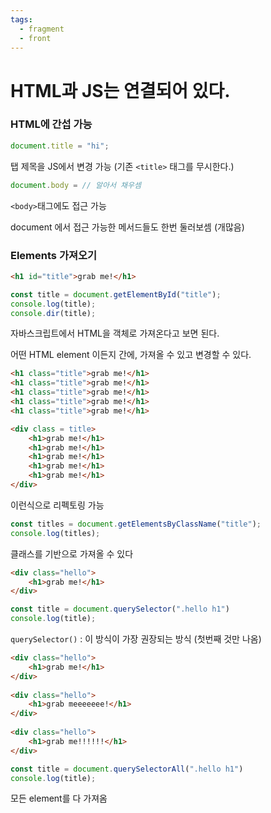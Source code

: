 ```yaml
---
tags:
  - fragment
  - front
---
```

# HTML과 JS는 연결되어 있다.

### HTML에 간섭 가능
```js
document.title = "hi";
```
탭 제목을 JS에서 변경 가능 (기존 `<title>` 태그를 무시한다.)

```js
document.body = // 알아서 채우셈
```
`<body>`태그에도 접근 가능


document 에서 접근 가능한 메서드들도 한번 둘러보셈 (개많음)

### Elements 가져오기
```html
<h1 id="title">grab me!</h1>
```

```js
const title = document.getElementById("title");  
console.log(title);
console.dir(title);
```
자바스크립트에서 HTML을 객체로 가져온다고 보면 된다.

어떤 HTML element 이든지 간에, 가져올 수 있고 변경할 수 있다.

```html
<h1 class="title">grab me!</h1>  
<h1 class="title">grab me!</h1>  
<h1 class="title">grab me!</h1>  
<h1 class="title">grab me!</h1>  
<h1 class="title">grab me!</h1>
```

```html
<div class = title>
	<h1>grab me!</h1>
	<h1>grab me!</h1>
	<h1>grab me!</h1>
	<h1>grab me!</h1>
	<h1>grab me!</h1>
</div>
```
이런식으로 리펙토링 가능

```js
const titles = document.getElementsByClassName("title");  
console.log(titles);
```
클래스를 기반으로 가져올 수 있다


```html
<div class="hello">  
    <h1>grab me!</h1>  
</div>
```

```js
const title = document.querySelector(".hello h1")  
console.log(title);
```
`querySelector()` : 이 방식이 가장 권장되는 방식 (첫번째 것만 나옴)

```html
<div class="hello">  
    <h1>grab me!</h1>  
</div>  
  
<div class="hello">  
    <h1>grab meeeeeee!</h1>  
</div>  
  
<div class="hello">  
    <h1>grab me!!!!!!</h1>  
</div>
```

```js
const title = document.querySelectorAll(".hello h1")  
console.log(title);
```
모든 element를 다 가져옴


